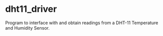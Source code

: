 # dht11_driver
Program to interface with and obtain readings from a DHT-11 Temperature and Humidity Sensor.
